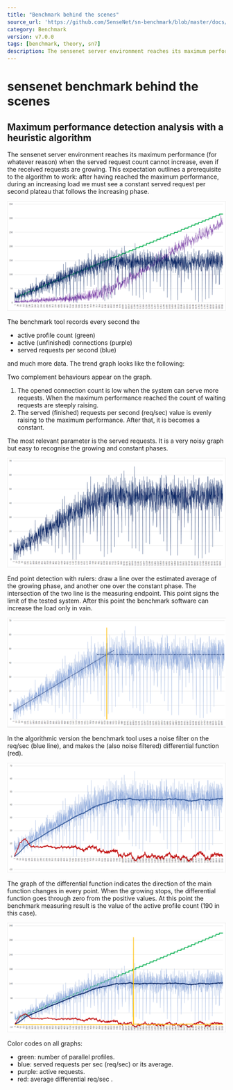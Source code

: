 ```yaml
---
title: "Benchmark behind the scenes"
source_url: 'https://github.com/SenseNet/sn-benchmark/blob/master/docs/heuristic-eval.md'
category: Benchmark
version: v7.0.0
tags: [benchmark, theory, sn7]
description: The sensenet server environment reaches its maximum performance (for whatever reason) when the served request count cannot increase, even if the received requests are growing. This expectation outlines a prerequisite to the algorithm to work - after having reached the maximum performance, during an increasing load we must see a constant served request per second plateau that follows the increasing phase.
---
```

# sensenet benchmark behind the scenes

## Maximum performance detection analysis with a heuristic algorithm

The sensenet server environment reaches its maximum performance (for whatever reason) when the served request count cannot increase, even if the received requests are growing. 
This expectation outlines a prerequisite to the algorithm to work: after having reached the maximum performance, during an increasing load we must see a constant served request per second plateau that follows the increasing phase.


![alt text](https://raw.githubusercontent.com/sensenet/sensenet.github.io/master/_docs/img/benchmark/1-evaluation.png "performance ladder")

The benchmark tool records every second the 
  - active profile count (green)
  - active (unfinished) connections (purple)
  - served requests per second (blue)

and much more data. The trend graph looks like the following:

Two complement behaviours appear on the graph.

  1. The opened connection count is low when the system can serve more requests. When the maximum performance reached the count of waiting requests are steeply raising.
  2. The served (finished) requests per second (req/sec) value is evenly raising to the maximum performance. After that, it is becomes a constant.

The most relevant parameter is the served requests. It is a very noisy graph but easy to recognise the growing and constant phases.

![alt text](https://raw.githubusercontent.com/sensenet/sensenet.github.io/master/_docs/img/benchmark/2-req-sec.png "served requests closeup")

End point detection with rulers: draw a line over the estimated average of the growing phase, and another one over the constant phase. The intersection of the two line is the measuring endpoint. This point signs the limit of the tested system. After this point the benchmark software can increase the load only in vain.

![alt text](https://raw.githubusercontent.com/sensenet/sensenet.github.io/master/_docs/img/benchmark/3-req-sec-lines.png "endpoint recognition")

In the algorithmic version the benchmark tool uses a noise filter on the req/sec (blue line), and makes the (also noise filtered) differential function (red). 

![alt text](https://raw.githubusercontent.com/sensenet/sensenet.github.io/master/_docs/img/benchmark/4-avg-diff.png "noise filtering and differential function")

The graph of the differential function indicates the direction of the main function changes in every point. When the growing stops, the differential function goes through zero from the positive values. At this point the benchmark measuring result is the value of the active profile count (190 in this case).

![alt text](https://raw.githubusercontent.com/sensenet/sensenet.github.io/master/_docs/img/benchmark/5-avg-diff-trigger.png "all of them put together")

Color codes on all graphs:
  - green: number of parallel profiles.
  - blue: served requests per sec (req/sec) or its average.
  - purple: active requests.
  - red: average differential req/sec .
